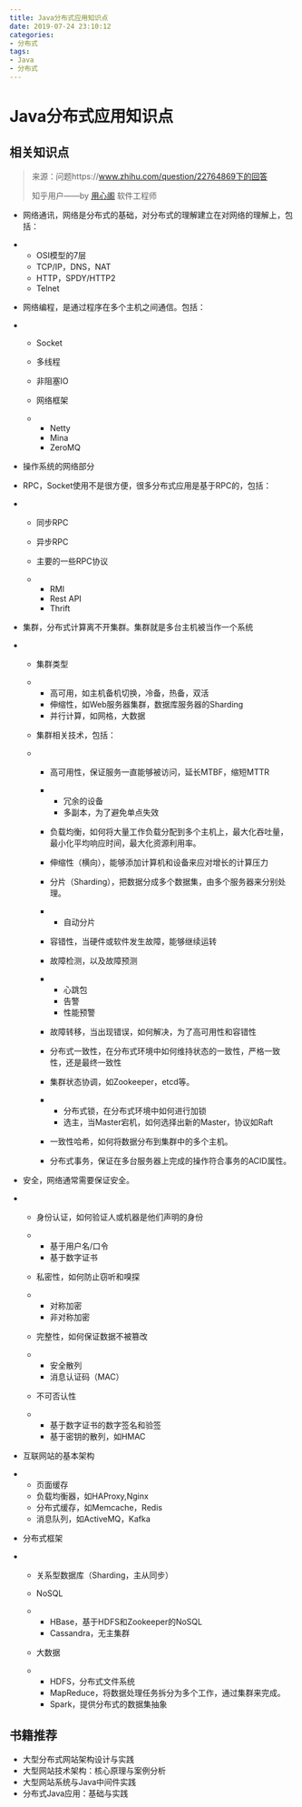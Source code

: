 ```yaml
---
title: Java分布式应用知识点
date: 2019-07-24 23:10:12
categories:
- 分布式
tags:
- Java
- 分布式
---
```


# Java分布式应用知识点

## 相关知识点

> 来源：问题https://www.zhihu.com/question/22764869下的回答
>
> 知乎用户——by [用心阁](https://www.zhihu.com/people/yongxinge) 软件工程师

- 网络通讯，网络是分布式的基础，对分布式的理解建立在对网络的理解上，包括：

- - OSI模型的7层
  - TCP/IP，DNS，NAT
  - HTTP，SPDY/HTTP2
  - Telnet

- 网络编程，是通过程序在多个主机之间通信。包括：

- - Socket

  - 多线程

  - 非阻塞IO

  - 网络框架

  - - Netty
    - Mina
    - ZeroMQ

- 操作系统的网络部分

- RPC，Socket使用不是很方便，很多分布式应用是基于RPC的，包括：

- - 同步RPC

  - 异步RPC

  - 主要的一些RPC协议

  - - RMI
    - Rest API
    - Thrift

- 集群，分布式计算离不开集群。集群就是多台主机被当作一个系统

- - 集群类型

  - - 高可用，如主机备机切换，冷备，热备，双活
    - 伸缩性，如Web服务器集群，数据库服务器的Sharding
    - 并行计算，如网格，大数据

  - 集群相关技术，包括：

  - - 高可用性，保证服务一直能够被访问，延长MTBF，缩短MTTR

    - - 冗余的设备
      - 多副本，为了避免单点失效

    - 负载均衡，如何将大量工作负载分配到多个主机上，最大化吞吐量，最小化平均响应时间，最大化资源利用率。

    - 伸缩性（横向），能够添加计算机和设备来应对增长的计算压力

    - 分片（Sharding），把数据分成多个数据集，由多个服务器来分别处理。

    - - 自动分片

    - 容错性，当硬件或软件发生故障，能够继续运转

    - 故障检测，以及故障预测

    - - 心跳包
      - 告警
      - 性能预警

    - 故障转移，当出现错误，如何解决，为了高可用性和容错性

    - 分布式一致性，在分布式环境中如何维持状态的一致性，严格一致性，还是最终一致性

    - 集群状态协调，如Zookeeper，etcd等。

    - - 分布式锁，在分布式环境中如何进行加锁
      - 选主，当Master宕机，如何选择出新的Master，协议如Raft

    - 一致性哈希，如何将数据分布到集群中的多个主机。

    - 分布式事务，保证在多台服务器上完成的操作符合事务的ACID属性。

- 安全，网络通常需要保证安全。

- - 身份认证，如何验证人或机器是他们声明的身份

  - - 基于用户名/口令
    - 基于数字证书

  - 私密性，如何防止窃听和嗅探

  - - 对称加密
    - 非对称加密

  - 完整性，如何保证数据不被篡改

  - - 安全散列
    - 消息认证码（MAC）

  - 不可否认性

  - - 基于数字证书的数字签名和验签
    - 基于密钥的散列，如HMAC

- 互联网站的基本架构

- - 页面缓存
  - 负载均衡器，如HAProxy,Nginx
  - 分布式缓存，如Memcache，Redis
  - 消息队列，如ActiveMQ，Kafka

- 分布式框架

- - 关系型数据库（Sharding，主从同步）

  - NoSQL

  - - HBase，基于HDFS和Zookeeper的NoSQL
    - Cassandra，无主集群

  - 大数据

  - - HDFS，分布式文件系统
    - MapReduce，将数据处理任务拆分为多个工作，通过集群来完成。
    - Spark，提供分布式的数据集抽象

## 书籍推荐

- 大型分布式网站架构设计与实践
- 大型网站技术架构：核心原理与案例分析
- 大型网站系统与Java中间件实践
- 分布式Java应用：基础与实践